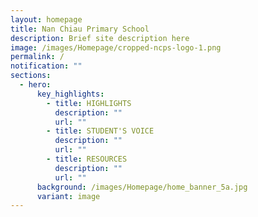 ```yaml
---
layout: homepage
title: Nan Chiau Primary School
description: Brief site description here
image: /images/Homepage/cropped-ncps-logo-1.png
permalink: /
notification: ""
sections:
  - hero:
      key_highlights:
        - title: HIGHLIGHTS
          description: ""
          url: ""
        - title: STUDENT'S VOICE
          description: ""
          url: ""
        - title: RESOURCES
          description: ""
          url: ""
      background: /images/Homepage/home_banner_5a.jpg
      variant: image
---
```

